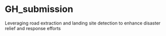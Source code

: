 # GH_submission
Leveraging road extraction and landing site detection to enhance disaster relief and response efforts
